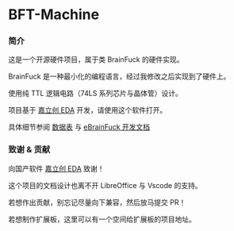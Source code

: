 # BFT-Machine

### 简介

这是一个开源硬件项目，属于类 BrainFuck 的硬件实现。

BrainFuck 是一种最小化的编程语言，经过我修改之后实现到了硬件上。

使用纯 TTL 逻辑电路（74LS 系列芯片与晶体管）设计。

项目基于 [嘉立创 EDA](https://lceda.cn/) 开发，请使用这个软件打开。

具体细节参阅 [数据表](/BFT-Machine%20Datasheet.pdf) 与 [eBrainFuck 开发文档](/eBrainFuck.md)

### 致谢 & 贡献

向国产软件 [嘉立创 EDA](https://lceda.cn/) 致谢！

这个项目的文档设计也离不开 LibreOffice 与 Vscode 的支持。

若想作出贡献，别忘记尽量向下兼容，然后放马提交 PR！

若想制作扩展板，这里可以有一个空间给扩展板的项目地址。
